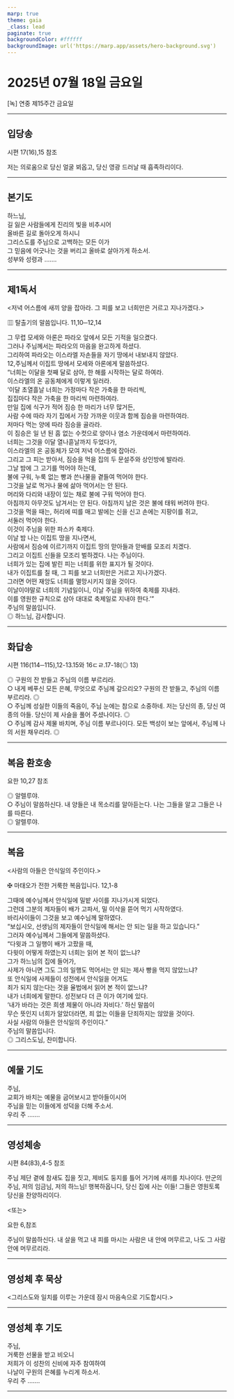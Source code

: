 ```yaml
---
marp: true
theme: gaia
_class: lead
paginate: true
backgroundColor: #ffffff
backgroundImage: url('https://marp.app/assets/hero-background.svg')
---
```


# 2025년 07월 18일 금요일

[녹] 연중 제15주간 금요일  




---

## 입당송

시편 17(16),15 참조

저는 의로움으로 당신 얼굴 뵈옵고, 당신 영광 드러날 때 흡족하리이다.  
  


---

## 본기도

하느님,  
길 잃은 사람들에게 진리의 빛을 비추시어  
올바른 길로 돌아오게 하시니  
그리스도를 주님으로 고백하는 모든 이가  
그 믿음에 어긋나는 것을 버리고 올바로 살아가게 하소서.  
성부와 성령과 …….  
  


---

## 제1독서

<저녁 어스름에 새끼 양을 잡아라. 그 피를 보고 너희만은 거르고 지나가겠다.>

▥ 탈출기의 말씀입니다. 11,10─12,14

그 무렵 모세와 아론은 파라오 앞에서 모든 기적을 일으켰다.  
그러나 주님께서는 파라오의 마음을 완고하게 하셨다.  
그리하여 파라오는 이스라엘 자손들을 자기 땅에서 내보내지 않았다.  
12,주님께서 이집트 땅에서 모세와 아론에게 말씀하셨다.  
“너희는 이달을 첫째 달로 삼아, 한 해를 시작하는 달로 하여라.  
이스라엘의 온 공동체에게 이렇게 일러라.  
‘이달 초열흘날 너희는 가정마다 작은 가축을 한 마리씩,  
집집마다 작은 가축을 한 마리씩 마련하여라.  
만일 집에 식구가 적어 짐승 한 마리가 너무 많거든,  
사람 수에 따라 자기 집에서 가장 가까운 이웃과 함께 짐승을 마련하여라.  
저마다 먹는 양에 따라 짐승을 골라라.  
이 짐승은 일 년 된 흠 없는 수컷으로 양이나 염소 가운데에서 마련하여라.  
너희는 그것을 이달 열나흗날까지 두었다가,  
이스라엘의 온 공동체가 모여 저녁 어스름에 잡아라.  
그리고 그 피는 받아서, 짐승을 먹을 집의 두 문설주와 상인방에 발라라.  
그날 밤에 그 고기를 먹어야 하는데,  
불에 구워, 누룩 없는 빵과 쓴나물을 곁들여 먹어야 한다.  
그것을 날로 먹거나 물에 삶아 먹어서는 안 된다.  
머리와 다리와 내장이 있는 채로 불에 구워 먹어야 한다.  
아침까지 아무것도 남겨서는 안 된다. 아침까지 남은 것은 불에 태워 버려야 한다.  
그것을 먹을 때는, 허리에 띠를 매고 발에는 신을 신고 손에는 지팡이를 쥐고,  
서둘러 먹어야 한다.  
이것이 주님을 위한 파스카 축제다.  
이날 밤 나는 이집트 땅을 지나면서,  
사람에서 짐승에 이르기까지 이집트 땅의 맏아들과 맏배를 모조리 치겠다.  
그리고 이집트 신들을 모조리 벌하겠다. 나는 주님이다.  
너희가 있는 집에 발린 피는 너희를 위한 표지가 될 것이다.  
내가 이집트를 칠 때, 그 피를 보고 너희만은 거르고 지나가겠다.  
그러면 어떤 재앙도 너희를 멸망시키지 않을 것이다.  
이날이야말로 너희의 기념일이니, 이날 주님을 위하여 축제를 지내라.  
이를 영원한 규칙으로 삼아 대대로 축제일로 지내야 한다.’”  
주님의 말씀입니다.  
◎ 하느님, 감사합니다.  
  


---

## 화답송

시편 116(114─115),12-13.15와 16ㄷㄹ.17-18(◎ 13)

◎ 구원의 잔 받들고 주님의 이름 부르리라.  
○ 내게 베푸신 모든 은혜, 무엇으로 주님께 갚으리오? 구원의 잔 받들고, 주님의 이름 부르리라. ◎  
○ 주님께 성실한 이들의 죽음이, 주님 눈에는 참으로 소중하네. 저는 당신의 종, 당신 여종의 아들. 당신이 제 사슬을 풀어 주셨나이다. ◎  
○ 주님께 감사 제물 바치며, 주님 이름 부르나이다. 모든 백성이 보는 앞에서, 주님께 나의 서원 채우리라. ◎  
  


---

## 복음 환호송

요한 10,27 참조

◎ 알렐루야.  
○ 주님이 말씀하신다. 내 양들은 내 목소리를 알아듣는다. 나는 그들을 알고 그들은 나를 따른다.  
◎ 알렐루야.  
  


---

## 복음

<사람의 아들은 안식일의 주인이다.>

✠ 마태오가 전한 거룩한 복음입니다. 12,1-8

그때에 예수님께서 안식일에 밀밭 사이를 지나가시게 되었다.  
그런데 그분의 제자들이 배가 고파서, 밀 이삭을 뜯어 먹기 시작하였다.  
바리사이들이 그것을 보고 예수님께 말하였다.  
“보십시오, 선생님의 제자들이 안식일에 해서는 안 되는 일을 하고 있습니다.”  
그러자 예수님께서 그들에게 말씀하셨다.  
“다윗과 그 일행이 배가 고팠을 때,  
다윗이 어떻게 하였는지 너희는 읽어 본 적이 없느냐?  
그가 하느님의 집에 들어가,  
사제가 아니면 그도 그의 일행도 먹어서는 안 되는 제사 빵을 먹지 않았느냐?  
또 안식일에 사제들이 성전에서 안식일을 어겨도  
죄가 되지 않는다는 것을 율법에서 읽어 본 적이 없느냐?  
내가 너희에게 말한다. 성전보다 더 큰 이가 여기에 있다.  
‘내가 바라는 것은 희생 제물이 아니라 자비다.’ 하신 말씀이  
무슨 뜻인지 너희가 알았더라면, 죄 없는 이들을 단죄하지는 않았을 것이다.  
사실 사람의 아들은 안식일의 주인이다.”  
주님의 말씀입니다.  
◎ 그리스도님, 찬미합니다.  
  


---

## 예물 기도

주님,  
교회가 바치는 예물을 굽어보시고 받아들이시어  
주님을 믿는 이들에게 성덕을 더해 주소서.  
우리 주 …….  
  


---

## 영성체송

시편 84(83),4-5 참조

주님 제단 곁에 참새도 집을 짓고, 제비도 둥지를 틀어 거기에 새끼를 치나이다. 만군의 주님, 저의 임금님, 저의 하느님! 행복하옵니다, 당신 집에 사는 이들! 그들은 영원토록 당신을 찬양하리이다.  
  
<또는>  
  
요한 6,참조  
  
주님이 말씀하신다. 내 살을 먹고 내 피를 마시는 사람은 내 안에 머무르고, 나도 그 사람 안에 머무르리라.  


---

## 영성체 후 묵상

<그리스도와 일치를 이루는 가운데 잠시 마음속으로 기도합시다.>  


---

## 영성체 후 기도

주님,  
거룩한 선물을 받고 비오니  
저희가 이 성찬의 신비에 자주 참여하여  
나날이 구원의 은혜를 누리게 하소서.  
우리 주 …….  
  


---